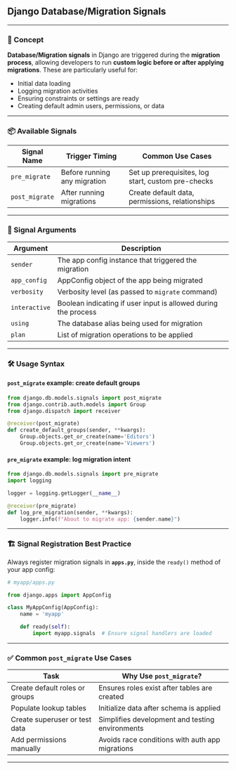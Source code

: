 ## Django Database/Migration Signals

---

### 🧠 Concept

**Database/Migration signals** in Django are triggered during the **migration process**, allowing developers to run **custom logic before or after applying migrations**. These are particularly useful for:

- Initial data loading
- Logging migration activities
- Ensuring constraints or settings are ready
- Creating default admin users, permissions, or data

---

### 📦 Available Signals

| Signal Name    | Trigger Timing              | Common Use Cases                                     |
|----------------|-----------------------------|------------------------------------------------------|
| `pre_migrate`  | Before running any migration| Set up prerequisites, log start, custom pre-checks   |
| `post_migrate` | After running migrations    | Create default data, permissions, relationships      |

---

### 🧾 Signal Arguments

| Argument       | Description                                                   |
|----------------|---------------------------------------------------------------|
| `sender`       | The app config instance that triggered the migration          |
| `app_config`   | AppConfig object of the app being migrated                    |
| `verbosity`    | Verbosity level (as passed to `migrate` command)              |
| `interactive`  | Boolean indicating if user input is allowed during the process|
| `using`        | The database alias being used for migration                   |
| `plan`         | List of migration operations to be applied                    |

---

### 🛠️ Usage Syntax

#### `post_migrate` example: create default groups

```python
from django.db.models.signals import post_migrate
from django.contrib.auth.models import Group
from django.dispatch import receiver

@receiver(post_migrate)
def create_default_groups(sender, **kwargs):
    Group.objects.get_or_create(name='Editors')
    Group.objects.get_or_create(name='Viewers')
```

#### `pre_migrate` example: log migration intent

```python
from django.db.models.signals import pre_migrate
import logging

logger = logging.getLogger(__name__)

@receiver(pre_migrate)
def log_pre_migration(sender, **kwargs):
    logger.info(f"About to migrate app: {sender.name}")
```

---

### 🏗️ Signal Registration Best Practice

Always register migration signals in **`apps.py`**, inside the `ready()` method of your app config:

```python
# myapp/apps.py

from django.apps import AppConfig

class MyAppConfig(AppConfig):
    name = 'myapp'

    def ready(self):
        import myapp.signals  # Ensure signal handlers are loaded
```

---

### ✅ Common `post_migrate` Use Cases

| Task                            | Why Use `post_migrate`?                          |
|---------------------------------|--------------------------------------------------|
| Create default roles or groups  | Ensures roles exist after tables are created     |
| Populate lookup tables          | Initialize data after schema is applied          |
| Create superuser or test data   | Simplifies development and testing environments  |
| Add permissions manually        | Avoids race conditions with auth app migrations  |

---
